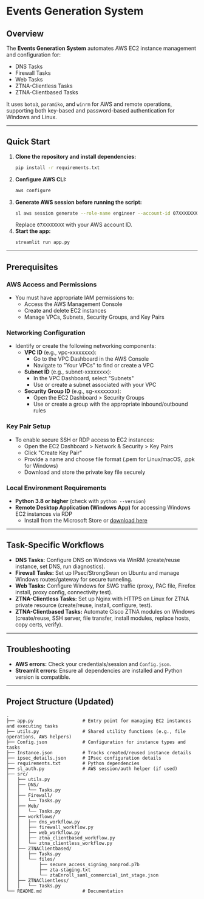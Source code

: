 # **Events Generation System**

## **Overview**
The **Events Generation System** automates AWS EC2 instance management and configuration for:
- DNS Tasks
- Firewall Tasks
- Web Tasks
- ZTNA-Clientless Tasks
- ZTNA-Clientbased Tasks

It uses `boto3`, `paramiko`, and `winrm` for AWS and remote operations, supporting both key-based and password-based authentication for Windows and Linux.

---

## **Quick Start**
1. **Clone the repository and install dependencies:**
   ```bash
   pip install -r requirements.txt
   ```
2. **Configure AWS CLI:**
   ```bash
   aws configure
   ```
3. **Generate AWS session before running the script:**
   ```bash
   sl aws session generate --role-name engineer --account-id 07XXXXXXXX --profile default
   ```
   Replace `07XXXXXXXX` with your AWS account ID.
5. **Start the app:**
   ```bash
   streamlit run app.py
   ```

---

## **Prerequisites**

### AWS Access and Permissions
- You must have appropriate IAM permissions to:
  - Access the AWS Management Console
  - Create and delete EC2 instances
  - Manage VPCs, Subnets, Security Groups, and Key Pairs

### Networking Configuration
- Identify or create the following networking components:
  - **VPC ID** (e.g., vpc-xxxxxxxx):
    - Go to the VPC Dashboard in the AWS Console
    - Navigate to "Your VPCs" to find or create a VPC
  - **Subnet ID** (e.g., subnet-xxxxxxxx):
    - In the VPC Dashboard, select "Subnets"
    - Use or create a subnet associated with your VPC
  - **Security Group ID** (e.g., sg-xxxxxxxx):
    - Open the EC2 Dashboard > Security Groups
    - Use or create a group with the appropriate inbound/outbound rules

### Key Pair Setup
- To enable secure SSH or RDP access to EC2 instances:
  - Open the EC2 Dashboard > Network & Security > Key Pairs
  - Click "Create Key Pair"
  - Provide a name and choose file format (.pem for Linux/macOS, .ppk for Windows)
  - Download and store the private key file securely

### Local Environment Requirements
- **Python 3.8 or higher** (check with `python --version`)
- **Remote Desktop Application (Windows App)** for accessing Windows EC2 instances via RDP
  - Install from the Microsoft Store or [download here](https://apps.microsoft.com/store/detail/remote-desktop/9WZDNCRFJ3PS)
---

## **Task-Specific Workflows**

- **DNS Tasks:** Configure DNS on Windows via WinRM (create/reuse instance, set DNS, run diagnostics).
- **Firewall Tasks:** Set up IPsec/StrongSwan on Ubuntu and manage Windows routes/gateway for secure tunneling.
- **Web Tasks:** Configure Windows for SWG traffic (proxy, PAC file, Firefox install, proxy config, connectivity test).
- **ZTNA-Clientless Tasks:** Set up Nginx with HTTPS on Linux for ZTNA private resource (create/reuse, install, configure, test).
- **ZTNA-Clientbased Tasks:** Automate Cisco ZTNA modules on Windows (create/reuse, SSH server, file transfer, install modules, replace hosts, copy certs, verify).

---

## **Troubleshooting**
- **AWS errors:** Check your credentials/session and `Config.json`.
- **Streamlit errors:** Ensure all dependencies are installed and Python version is compatible.
---


## **Project Structure (Updated)**

```plaintext
.
├── app.py                  # Entry point for managing EC2 instances and executing tasks
├── utils.py                # Shared utility functions (e.g., file operations, AWS helpers)
├── Config.json             # Configuration for instance types and tasks
├── Instance.json           # Tracks created/reused instance details
├── ipsec_details.json      # IPsec configuration details
├── requirements.txt        # Python dependencies
├── sl_auth.py              # AWS session/auth helper (if used)
├── src/
│   ├── utils.py
│   ├── DNS/
│   │   └── Tasks.py
│   ├── Firewall/
│   │   └── Tasks.py
│   ├── Web/
│   │   └── Tasks.py
│   ├── workflows/
│   │   ├── dns_workflow.py
│   │   ├── firewall_workflow.py
│   │   ├── web_workflow.py
│   │   ├── ztna_clientbased_workflow.py
│   │   └── ztna_clientless_workflow.py
│   ├── ZTNAClientbased/
│   │   ├── Tasks.py
│   │   └── files/
│   │       ├── secure_access_signing_nonprod.p7b
│   │       ├── zta-staging.txt
│   │       └── ztaEnroll_saml_commercial_int_stage.json
│   ├── ZTNAClientless/
│   │   └── Tasks.py
└── README.md               # Documentation
```
